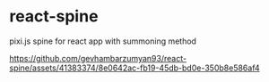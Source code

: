 # react-spine
pixi.js spine for react app with summoning method


https://github.com/gevhambarzumyan93/react-spine/assets/41383374/8e0642ac-fb19-45db-bd0e-350b8e586af4

